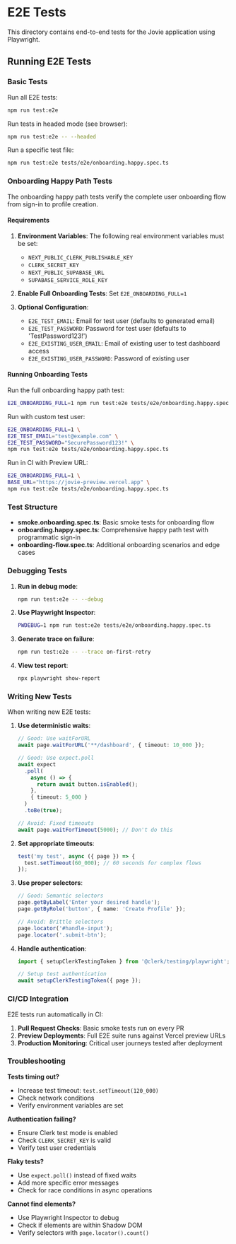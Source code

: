 # E2E Tests

This directory contains end-to-end tests for the Jovie application using Playwright.

## Running E2E Tests

### Basic Tests

Run all E2E tests:

```bash
npm run test:e2e
```

Run tests in headed mode (see browser):

```bash
npm run test:e2e -- --headed
```

Run a specific test file:

```bash
npm run test:e2e tests/e2e/onboarding.happy.spec.ts
```

### Onboarding Happy Path Tests

The onboarding happy path tests verify the complete user onboarding flow from sign-in to profile creation.

#### Requirements

1. **Environment Variables**: The following real environment variables must be set:
   - `NEXT_PUBLIC_CLERK_PUBLISHABLE_KEY`
   - `CLERK_SECRET_KEY`
   - `NEXT_PUBLIC_SUPABASE_URL`
   - `SUPABASE_SERVICE_ROLE_KEY`

2. **Enable Full Onboarding Tests**: Set `E2E_ONBOARDING_FULL=1`

3. **Optional Configuration**:
   - `E2E_TEST_EMAIL`: Email for test user (defaults to generated email)
   - `E2E_TEST_PASSWORD`: Password for test user (defaults to 'TestPassword123!')
   - `E2E_EXISTING_USER_EMAIL`: Email of existing user to test dashboard access
   - `E2E_EXISTING_USER_PASSWORD`: Password of existing user

#### Running Onboarding Tests

Run the full onboarding happy path test:

```bash
E2E_ONBOARDING_FULL=1 npm run test:e2e tests/e2e/onboarding.happy.spec.ts
```

Run with custom test user:

```bash
E2E_ONBOARDING_FULL=1 \
E2E_TEST_EMAIL="test@example.com" \
E2E_TEST_PASSWORD="SecurePassword123!" \
npm run test:e2e tests/e2e/onboarding.happy.spec.ts
```

Run in CI with Preview URL:

```bash
E2E_ONBOARDING_FULL=1 \
BASE_URL="https://jovie-preview.vercel.app" \
npm run test:e2e tests/e2e/onboarding.happy.spec.ts
```

### Test Structure

- **smoke.onboarding.spec.ts**: Basic smoke tests for onboarding flow
- **onboarding.happy.spec.ts**: Comprehensive happy path test with programmatic sign-in
- **onboarding-flow.spec.ts**: Additional onboarding scenarios and edge cases

### Debugging Tests

1. **Run in debug mode**:

   ```bash
   npm run test:e2e -- --debug
   ```

2. **Use Playwright Inspector**:

   ```bash
   PWDEBUG=1 npm run test:e2e tests/e2e/onboarding.happy.spec.ts
   ```

3. **Generate trace on failure**:

   ```bash
   npm run test:e2e -- --trace on-first-retry
   ```

4. **View test report**:
   ```bash
   npx playwright show-report
   ```

### Writing New Tests

When writing new E2E tests:

1. **Use deterministic waits**:

   ```typescript
   // Good: Use waitForURL
   await page.waitForURL('**/dashboard', { timeout: 10_000 });

   // Good: Use expect.poll
   await expect
     .poll(
       async () => {
         return await button.isEnabled();
       },
       { timeout: 5_000 }
     )
     .toBe(true);

   // Avoid: Fixed timeouts
   await page.waitForTimeout(5000); // Don't do this
   ```

2. **Set appropriate timeouts**:

   ```typescript
   test('my test', async ({ page }) => {
     test.setTimeout(60_000); // 60 seconds for complex flows
   });
   ```

3. **Use proper selectors**:

   ```typescript
   // Good: Semantic selectors
   page.getByLabel('Enter your desired handle');
   page.getByRole('button', { name: 'Create Profile' });

   // Avoid: Brittle selectors
   page.locator('#handle-input');
   page.locator('.submit-btn');
   ```

4. **Handle authentication**:

   ```typescript
   import { setupClerkTestingToken } from '@clerk/testing/playwright';

   // Setup test authentication
   await setupClerkTestingToken({ page });
   ```

### CI/CD Integration

E2E tests run automatically in CI:

1. **Pull Request Checks**: Basic smoke tests run on every PR
2. **Preview Deployments**: Full E2E suite runs against Vercel preview URLs
3. **Production Monitoring**: Critical user journeys tested after deployment

### Troubleshooting

**Tests timing out?**

- Increase test timeout: `test.setTimeout(120_000)`
- Check network conditions
- Verify environment variables are set

**Authentication failing?**

- Ensure Clerk test mode is enabled
- Check `CLERK_SECRET_KEY` is valid
- Verify test user credentials

**Flaky tests?**

- Use `expect.poll()` instead of fixed waits
- Add more specific error messages
- Check for race conditions in async operations

**Cannot find elements?**

- Use Playwright Inspector to debug
- Check if elements are within Shadow DOM
- Verify selectors with `page.locator().count()`
